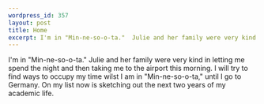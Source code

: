 ```yaml
--- 
wordpress_id: 357
layout: post
title: Home
excerpt: I'm in "Min-ne-so-o-ta."  Julie and her family were very kind in letting me spend the night and then taking me to the airport this morning.  I will try to find ways to occupy my time wilst I am in "Min-ne-so-o-ta," until I go to Germany.  On my list now is sketching out the next two years of my academic life.
---
```

I'm in "Min-ne-so-o-ta."  Julie and her family were very kind in letting me spend the night and then taking me to the airport this morning.  I will try to find ways to occupy my time wilst I am in "Min-ne-so-o-ta," until I go to Germany.  On my list now is sketching out the next two years of my academic life.
